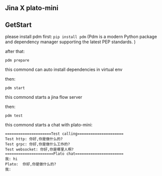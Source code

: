## Jina X plato-mini

## GetStart

please install pdm first: `pip install pdm` (Pdm is a modern Python package and
dependency manager supporting the latest PEP standards. )

after that:

```
pdm prepare
```

this commond can auto install dependencies in virtual env

then:

```
pdm start
```

this commond starts a jina flow server

then:

```
pdm test
```

this commond starts a chat with plato-mini:

```
=====================Test calling=====================
Test http: 你好,你是做什么的?
Test grpc: 你好,你是做什么工作的?
Test websocket: 你好,你是哪里人啊?
======================Plato chat======================
我: hi
Plato:  你好,你是做什么的?
我:
```

